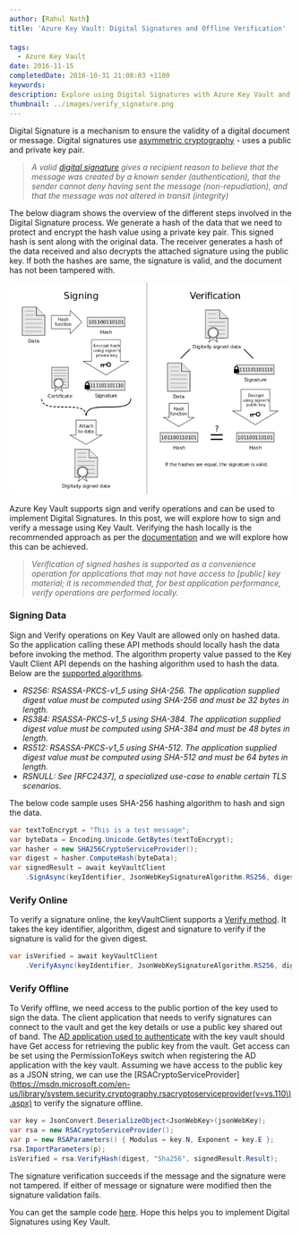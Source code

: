 ```yaml
---
author: [Rahul Nath]
title: 'Azure Key Vault: Digital Signatures and Offline Verification'
  
tags:
  - Azure Key Vault
date: 2016-11-15
completedDate: 2016-10-31 21:08:03 +1100
keywords:
description: Explore using Digital Signatures with Azure Key Vault and how to verify signatures offline.
thumbnail: ../images/verify_signature.png
---
```


Digital Signature is a mechanism to ensure the validity of a digital document or message. Digital signatures use [asymmetric cryptography](http://www.rahulpnath.com/blog/getting-started-with-azure-key-vault/) - uses a public and private key pair.

> _A valid [digital signature](https://en.wikipedia.org/wiki/Digital_signature) gives a recipient reason to believe that the message was created by a known sender (authentication), that the sender cannot deny having sent the message (non-repudiation), and that the message was not altered in transit (integrity)_

The below diagram shows the overview of the different steps involved in the Digital Signature process. We generate a hash of the data that we need to protect and encrypt the hash value using a private key pair. This signed hash is sent along with the original data. The receiver generates a hash of the data received and also decrypts the attached signature using the public key. If both the hashes are same, the signature is valid, and the document has not been tampered with.

<a href="https://commons.wikimedia.org/wiki/File:Digital_Signature_diagram.svg"><img class="center" alt="Azure Key Vault - Verify Signature Offline" src="../images/signing_verification.png"/></a>

Azure Key Vault supports sign and verify operations and can be used to implement Digital Signatures. In this post, we will explore how to sign and verify a message using Key Vault. Verifying the hash locally is the recommended approach as per the [documentation](https://msdn.microsoft.com/en-us/library/azure/dn903623.aspx#BKMK_KeyOperations) and we will explore how this can be achieved.

> _Verification of signed hashes is supported as a convenience operation for applications that may not have access to [public] key material; it is recommended that, for best application performance, verify operations are performed locally._

### Signing Data

Sign and Verify operations on Key Vault are allowed only on hashed data. So the application calling these API methods should locally hash the data before invoking the method. The algorithm property value passed to the Key Vault Client API depends on the hashing algorithm used to hash the data. Below are the [supported algorithms](https://msdn.microsoft.com/library/en-us/Mt149357.aspx).

- _RS256: RSASSA-PKCS-v1_5 using SHA-256. The application supplied digest value must be computed using SHA-256 and must be 32 bytes in length._
- _RS384: RSASSA-PKCS-v1_5 using SHA-384. The application supplied digest value must be computed using SHA-384 and must be 48 bytes in length._
- _RS512: RSASSA-PKCS-v1_5 using SHA-512. The application supplied digest value must be computed using SHA-512 and must be 64 bytes in length._
- _RSNULL: See [RFC2437], a specialized use-case to enable certain TLS scenarios._

The below code sample uses SHA-256 hashing algorithm to hash and sign the data.

```csharp
var textToEncrypt = "This is a test message";
var byteData = Encoding.Unicode.GetBytes(textToEncrypt);
var hasher = new SHA256CryptoServiceProvider();
var digest = hasher.ComputeHash(byteData);
var signedResult = await keyVaultClient
    .SignAsync(keyIdentifier, JsonWebKeySignatureAlgorithm.RS256, digest);
```

### Verify Online

To verify a signature online, the keyVaultClient supports a [Verify method](https://msdn.microsoft.com/en-us/library/microsoft.azure.keyvault.keyvaultclient.verifyasync.aspx). It takes the key identifier, algorithm, digest and signature to verify if the signature is valid for the given digest.

```csharp
var isVerified = await keyVaultClient
    .VerifyAsync(keyIdentifier, JsonWebKeySignatureAlgorithm.RS256, digest, signedResult.Result);
```

### Verify Offline

To Verify offline, we need access to the public portion of the key used to sign the data. The client application that needs to verify signatures can connect to the vault and get the key details or use a public key shared out of band. The [AD application used to authenticate](http://www.rahulpnath.com/blog/authenticating-a-client-application-with-azure-key-vault/) with the key vault should have Get access for retrieving the public key from the vault. Get access can be set using the PermissionToKeys switch when registering the AD application with the key vault. Assuming we have access to the public key as a JSON string, we can use the [RSACryptoServiceProvider](https://msdn.microsoft.com/en-us/library/system.security.cryptography.rsacryptoserviceprovider(v=vs.110\).aspx) to verify the signature offline.

```csharp
var key = JsonConvert.DeserializeObject<JsonWebKey>(jsonWebKey);
var rsa = new RSACryptoServiceProvider();
var p = new RSAParameters() { Modulus = key.N, Exponent = key.E };
rsa.ImportParameters(p);
isVerified = rsa.VerifyHash(digest, "Sha256", signedResult.Result);
```

The signature verification succeeds if the message and the signature were not tampered. If either of message or signature were modified then the signature validation fails.

You can get the sample code [here](https://github.com/rahulpnath/Blog/tree/master/VerifySignatureOffline). Hope this helps you to implement Digital Signatures using Key Vault.

